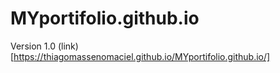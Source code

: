 # MYportifolio.github.io
Version 1.0
(link)[https://thiagomassenomaciel.github.io/MYportifolio.github.io/]
